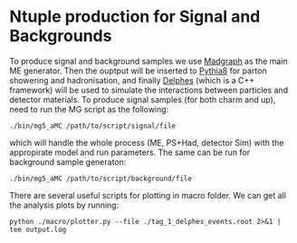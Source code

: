 # Ntuple production for Signal and Backgrounds

To produce signal and background samples we use [Madgraph](http://madgraph.phys.ucl.ac.be/) as the main ME generator.
Then the ouptput will be inserted to [Pythia8](https://pythia.org/) for parton showering and hadronisation, and finally
[Delphes](https://cp3.irmp.ucl.ac.be/projects/delphes) (which is a C++ framework) will be used to simulate the interactions
between particles and detector materials. To produce signal samples (for both charm and up), need to run the MG script 
as the following:
```
./bin/mg5_aMC /path/to/script/signal/file
```
which will handle the whole process (ME, PS+Had, detector Sim) with the appropirate model and run parameters. 
The same can be run for background sample generaton:
```
./bin/mg5_aMC /path/to/script/background/file
```

There are several useful scripts for plotting in macro folder. We can get all the analysis plots by running:
 ```
 python ./macro/plotter.py --file ./tag_1_delphes_events.root 2>&1 | tee output.log
 ```

